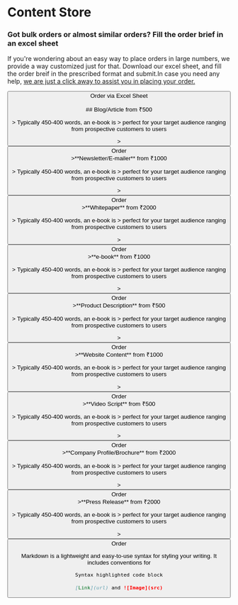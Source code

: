 #    Content Store

###    Got bulk orders or almost similar orders? Fill the order brief in an excel sheet

If you're  wondering about an easy way to place orders in large numbers, we provide a way customized just for that.
Download our excel sheet, and fill the order breif in the prescribed format and submit.In case you need any help, [we are just a click away to assist you in placing your order.](url) 

<button type ="button"> Order via Excel Sheet  

  <div>
    <div> ## Blog/Article
          from ₹500
      <p> > Typically 450-400 words, an e-book is 
          > perfect for your target audience ranging from prospective customers to users</p>
           > <button> Order
     <div> >**Newsletter/E-mailer**
            from ₹1000
       <p> > Typically 450-400 words, an e-book is 
           > perfect for your target audience ranging from prospective customers to users</p>
           > <button> Order
      <div> >**Whitepaper**
            from ₹2000
       <p> > Typically 450-400 words, an e-book is 
           > perfect for your target audience ranging from prospective customers to users</p>
           > <button> Order
     <div> >**e-book**
            from ₹1000
       <p> > Typically 450-400 words, an e-book is 
           > perfect for your target audience ranging from prospective customers to users</p>
           > <button> Order
     <div> >**Product Description**
            from ₹500
       <p> > Typically 450-400 words, an e-book is 
           > perfect for your target audience ranging from prospective customers to users</p>
           >  <button> Order
     <div> >**Website Content**
            from ₹1000
       <p> > Typically 450-400 words, an e-book is 
           > perfect for your target audience ranging from prospective customers to users</p>
           > <button> Order
     <div> >**Video Script**
            from ₹500
       <p> > Typically 450-400 words, an e-book is 
           > perfect for your target audience ranging from prospective customers to users</p>
           > <button> Order
     <div> >**Company Profile/Brochure**
            from ₹2000
       <p> > Typically 450-400 words, an e-book is 
           > perfect for your target audience ranging from prospective customers to users</p>
           > <button> Order
      <div> >**Press Release**
            from ₹2000
       <p> > Typically 450-400 words, an e-book is 
           > perfect for your target audience ranging from prospective customers to users</p>
           > <button> Order
            
Markdown is a lightweight and easy-to-use syntax for styling your writing. It includes conventions for

```markdown
Syntax highlighted code block

[Link](url) and ![Image](src)
```

